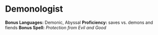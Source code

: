 <!-- TITLE: Fenius Demonologist -->
<!-- SUBTITLE: A quick summary of Fenius Demonologist -->

# Demonologist
**Bonus Languages:**  Demonic, Abyssal 
**Proficiency:** saves vs. demons and fiends 
**Bonus Spell:**  *Protection from Evil and Good*